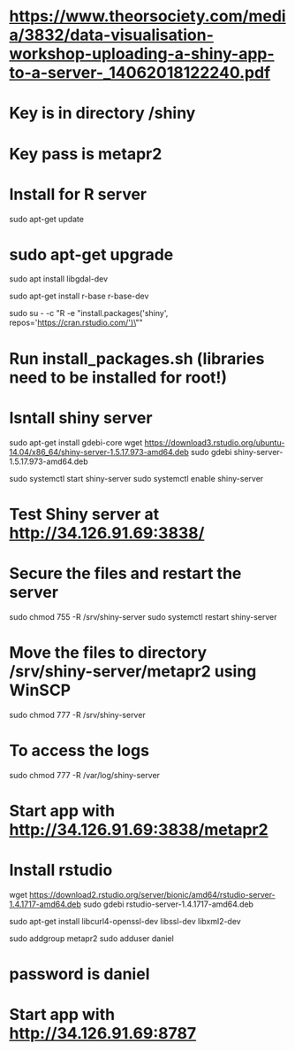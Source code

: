 # https://www.theorsociety.com/media/3832/data-visualisation-workshop-uploading-a-shiny-app-to-a-server-_14062018122240.pdf

# Key is in directory /shiny
# Key pass is metapr2

# Install for R server

sudo apt-get update
# sudo apt-get upgrade

sudo apt install libgdal-dev

sudo apt-get install r-base r-base-dev

sudo su - -c "R -e \"install.packages('shiny', repos='https://cran.rstudio.com/')\""

# Run install_packages.sh (libraries need to be installed for root!)

# Isntall  shiny server
sudo apt-get install gdebi-core
wget https://download3.rstudio.org/ubuntu-14.04/x86_64/shiny-server-1.5.17.973-amd64.deb
sudo gdebi shiny-server-1.5.17.973-amd64.deb

sudo systemctl start shiny-server
sudo systemctl enable shiny-server

# Test Shiny server at http://34.126.91.69:3838/

# Secure the files and restart the server
sudo chmod 755 -R /srv/shiny-server
sudo systemctl restart shiny-server


# Move the files to directory /srv/shiny-server/metapr2 using WinSCP

sudo chmod 777 -R /srv/shiny-server

# To access the logs
sudo chmod 777 -R /var/log/shiny-server

# Start app with http://34.126.91.69:3838/metapr2

# Install rstudio

wget https://download2.rstudio.org/server/bionic/amd64/rstudio-server-1.4.1717-amd64.deb
sudo gdebi rstudio-server-1.4.1717-amd64.deb

sudo apt-get install libcurl4-openssl-dev libssl-dev libxml2-dev

sudo addgroup metapr2
sudo adduser daniel
# password is daniel

# Start app with http://34.126.91.69:8787
